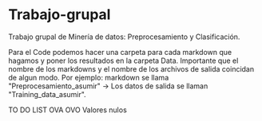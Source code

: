 # Trabajo-grupal
 Trabajo grupal de Minería de datos: Preprocesamiento y Clasificación.
 
 Para el Code podemos hacer una carpeta para cada markdown que hagamos y poner los resultados en la carpeta Data. Importante que el nombre de los markdowns y el nombre de los archivos de salida coincidan de algun modo. Por ejemplo: markdown se llama "Preprocesamiento_asumir" -> Los datos de salida se llaman "Training_data_asumir".
 
TO DO LIST
OVA
OVO
Valores nulos
